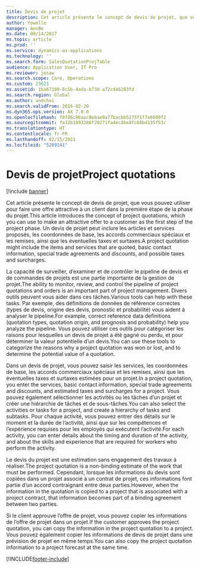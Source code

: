 ```yaml
---
title: Devis de projet
description: Cet article présente le concept de devis de projet, que vous pouvez utiliser pour faire une offre attractive à un client dans la première étape de la phase du projet. Un devis de projet peut inclure les articles et services proposés, les coordonnées de base, les accords commerciaux spéciaux et les remises, ainsi que les éventuelles taxes et surtaxes.
author: Yowelle
manager: AnnBe
ms.date: 09/14/2017
ms.topic: article
ms.prod: ''
ms.service: dynamics-ax-applications
ms.technology: ''
ms.search.form: SalesQuotationProjTable
audience: Application User, IT Pro
ms.reviewer: josaw
ms.search.scope: Core, Operations
ms.custom: 23621
ms.assetid: 1ba67109-8c5b-4ada-b730-a72cd46203fd
ms.search.region: Global
ms.author: andchoi
ms.search.validFrom: 2016-02-28
ms.dyn365.ops.version: AX 7.0.0
ms.openlocfilehash: f8f86c86aac8ebae9a77bacbb5275f1f7e6609f2
ms.sourcegitcommit: fa32b1893286f20271fa4ec4be8fc68bd135f53c
ms.translationtype: HT
ms.contentlocale: fr-FR
ms.lasthandoff: 02/15/2021
ms.locfileid: "5289141"
---
```

# <a name="project-quotations"></a><span data-ttu-id="aab0a-104">Devis de projet</span><span class="sxs-lookup"><span data-stu-id="aab0a-104">Project quotations</span></span>

[!include [banner](../includes/banner.md)]

<span data-ttu-id="aab0a-105">Cet article présente le concept de devis de projet, que vous pouvez utiliser pour faire une offre attractive à un client dans la première étape de la phase du projet.</span><span class="sxs-lookup"><span data-stu-id="aab0a-105">This article introduces the concept of project quotations, which you can use to make an attractive offer to a customer as the first step of the project phase.</span></span> <span data-ttu-id="aab0a-106">Un devis de projet peut inclure les articles et services proposés, les coordonnées de base, les accords commerciaux spéciaux et les remises, ainsi que les éventuelles taxes et surtaxes.</span><span class="sxs-lookup"><span data-stu-id="aab0a-106">A project quotation might include the items and services that are quoted, basic contact information, special trade agreements and discounts, and possible taxes and surcharges.</span></span> 

<span data-ttu-id="aab0a-107">La capacité de surveiller, d’examiner et de contrôler le pipeline de devis et de commandes de projets est une partie importante de la gestion de projet.</span><span class="sxs-lookup"><span data-stu-id="aab0a-107">The ability to monitor, review, and control the pipeline of project quotations and orders is an important part of project management.</span></span> <span data-ttu-id="aab0a-108">Divers outils peuvent vous aider dans ces tâches.</span><span class="sxs-lookup"><span data-stu-id="aab0a-108">Various tools can help with these tasks.</span></span> <span data-ttu-id="aab0a-109">Par exemple, des définitions de données de référence correctes (types de devis, origine des devis, pronostic et probabilité) vous aident à analyser le pipeline.</span><span class="sxs-lookup"><span data-stu-id="aab0a-109">For example, correct reference data definitions (quotation types, quotation origin, and prognosis and probability) help you analyze the pipeline.</span></span> <span data-ttu-id="aab0a-110">Vous pouvez utiliser ces outils pour catégoriser les raisons pour lesquelles un devis de projet a été gagné ou perdu, et pour déterminer la valeur potentielle d’un devis.</span><span class="sxs-lookup"><span data-stu-id="aab0a-110">You can use these tools to categorize the reasons why a project quotation was won or lost, and to determine the potential value of a quotation.</span></span> 

<span data-ttu-id="aab0a-111">Dans un devis de projet, vous pouvez saisir les services, les coordonnées de base, les accords commerciaux spéciaux et les remises, ainsi que les éventuelles taxes et surtaxes estimées pour un projet.</span><span class="sxs-lookup"><span data-stu-id="aab0a-111">In a project quotation, you enter the services, basic contact information, special trade agreements and discounts, and estimated taxes and surcharges for a project.</span></span> <span data-ttu-id="aab0a-112">Vous pouvez également sélectionner les activités ou les tâches d’un projet et créer une hiérarchie de tâches et de sous-tâches.</span><span class="sxs-lookup"><span data-stu-id="aab0a-112">You can also select the activities or tasks for a project, and create a hierarchy of tasks and subtasks.</span></span> <span data-ttu-id="aab0a-113">Pour chaque activité, vous pouvez entrer des détails sur le moment et la durée de l’activité, ainsi que sur les compétences et l’expérience requises pour les employés qui exécutent l’activité.</span><span class="sxs-lookup"><span data-stu-id="aab0a-113">For each activity, you can enter details about the timing and duration of the activity, and about the skills and experience that are required for workers who perform the activity.</span></span> 

<span data-ttu-id="aab0a-114">Le devis du projet est une estimation sans engagement des travaux à réaliser.</span><span class="sxs-lookup"><span data-stu-id="aab0a-114">The project quotation is a non-binding estimate of the work that must be performed.</span></span> <span data-ttu-id="aab0a-115">Cependant, lorsque les informations du devis sont copiées dans un projet associé à un contrat de projet, ces informations font partie d’un accord contraignant entre deux parties.</span><span class="sxs-lookup"><span data-stu-id="aab0a-115">However, when the information in the quotation is copied to a project that is associated with a project contract, that information becomes part of a binding agreement between two parties.</span></span> 

<span data-ttu-id="aab0a-116">Si le client approuve l’offre de projet, vous pouvez copier les informations de l’offre de projet dans un projet.</span><span class="sxs-lookup"><span data-stu-id="aab0a-116">If the customer approves the project quotation, you can copy the information in the project quotation to a project.</span></span> <span data-ttu-id="aab0a-117">Vous pouvez également copier les informations de devis de projet dans une prévision de projet en même temps.</span><span class="sxs-lookup"><span data-stu-id="aab0a-117">You can also copy the project quotation information to a project forecast at the same time.</span></span>





[!INCLUDE[footer-include](../includes/footer-banner.md)]